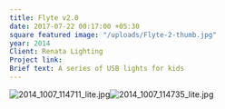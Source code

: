 ```yaml
---
title: Flyte v2.0
date: 2017-07-22 00:17:00 +05:30
square featured image: "/uploads/Flyte-2-thumb.jpg"
year: 2014
Client: Renata Lighting
Project link: 
Brief text: A series of USB lights for kids
---
```


![2014_1007_114711_lite.jpg](/uploads/2014_1007_114711_lite.jpg)![2014_1007_114735_lite.jpg](/uploads/2014_1007_114735_lite.jpg)